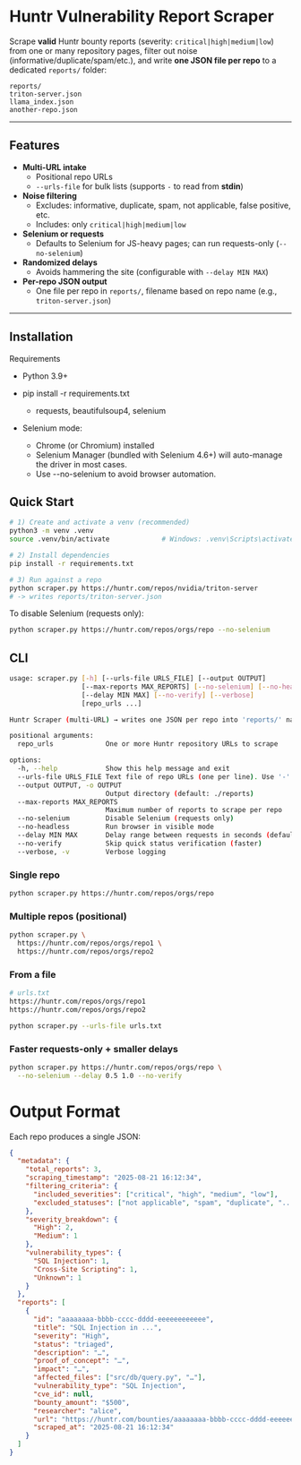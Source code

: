 # Huntr Vulnerability Report Scraper

Scrape **valid** Huntr bounty reports (severity: `critical|high|medium|low`) from one or many repository pages, filter out noise (informative/duplicate/spam/etc.), and write **one JSON file per repo** to a dedicated `reports/` folder:

```
reports/
triton-server.json
llama_index.json
another-repo.json
```


---

## Features

- **Multi-URL intake**
  - Positional repo URLs
  - `--urls-file` for bulk lists (supports `-` to read from **stdin**)
- **Noise filtering**
  - Excludes: informative, duplicate, spam, not applicable, false positive, etc.
  - Includes: only `critical|high|medium|low`
- **Selenium or requests**
  - Defaults to Selenium for JS-heavy pages; can run requests-only (`--no-selenium`)
- **Randomized delays**
  - Avoids hammering the site (configurable with `--delay MIN MAX`)
- **Per-repo JSON output**
  - One file per repo in `reports/`, filename based on repo name (e.g., `triton-server.json`)

---

## Installation

Requirements
  - Python 3.9+
  - pip install -r requirements.txt
    - requests, beautifulsoup4, selenium

  - Selenium mode:
    - Chrome (or Chromium) installed
    - Selenium Manager (bundled with Selenium 4.6+) will auto-manage the driver in most cases.
    - Use --no-selenium to avoid browser automation.

## Quick Start

```bash
# 1) Create and activate a venv (recommended)
python3 -m venv .venv
source .venv/bin/activate             # Windows: .venv\Scripts\activate

# 2) Install dependencies
pip install -r requirements.txt

# 3) Run against a repo
python scraper.py https://huntr.com/repos/nvidia/triton-server
# -> writes reports/triton-server.json
```

To disable Selenium (requests only):
```bash
python scraper.py https://huntr.com/repos/orgs/repo --no-selenium
```

## CLI

```bash
usage: scraper.py [-h] [--urls-file URLS_FILE] [--output OUTPUT]
                  [--max-reports MAX_REPORTS] [--no-selenium] [--no-headless]
                  [--delay MIN MAX] [--no-verify] [--verbose]
                  [repo_urls ...]

Huntr Scraper (multi-URL) → writes one JSON per repo into 'reports/' named by repo (e.g., triton-server.json)

positional arguments:
  repo_urls             One or more Huntr repository URLs to scrape

options:
  -h, --help            Show this help message and exit
  --urls-file URLS_FILE Text file of repo URLs (one per line). Use '-' to read from stdin.
  --output OUTPUT, -o OUTPUT
                        Output directory (default: ./reports)
  --max-reports MAX_REPORTS
                        Maximum number of reports to scrape per repo
  --no-selenium         Disable Selenium (requests only)
  --no-headless         Run browser in visible mode
  --delay MIN MAX       Delay range between requests in seconds (default: 1.0 3.0)
  --no-verify           Skip quick status verification (faster)
  --verbose, -v         Verbose logging
```

### Single repo
```bash
python scraper.py https://huntr.com/repos/orgs/repo
```

### Multiple repos (positional)
```bash
python scraper.py \
  https://huntr.com/repos/orgs/repo1 \
  https://huntr.com/repos/orgs/repo2
```

### From a file
```bash
# urls.txt
https://huntr.com/repos/orgs/repo1
https://huntr.com/repos/orgs/repo2

python scraper.py --urls-file urls.txt
```

### Faster requests-only + smaller delays
```bash
python scraper.py https://huntr.com/repos/orgs/repo \
  --no-selenium --delay 0.5 1.0 --no-verify
```

# Output Format
Each repo produces a single JSON:
```json
{
  "metadata": {
    "total_reports": 3,
    "scraping_timestamp": "2025-08-21 16:12:34",
    "filtering_criteria": {
      "included_severities": ["critical", "high", "medium", "low"],
      "excluded_statuses": ["not applicable", "spam", "duplicate", "..."]
    },
    "severity_breakdown": {
      "High": 2,
      "Medium": 1
    },
    "vulnerability_types": {
      "SQL Injection": 1,
      "Cross-Site Scripting": 1,
      "Unknown": 1
    }
  },
  "reports": [
    {
      "id": "aaaaaaaa-bbbb-cccc-dddd-eeeeeeeeeeee",
      "title": "SQL Injection in ...",
      "severity": "High",
      "status": "triaged",
      "description": "…",
      "proof_of_concept": "…",
      "impact": "…",
      "affected_files": ["src/db/query.py", "…"],
      "vulnerability_type": "SQL Injection",
      "cve_id": null,
      "bounty_amount": "$500",
      "researcher": "alice",
      "url": "https://huntr.com/bounties/aaaaaaaa-bbbb-cccc-dddd-eeeeeeeeeeee",
      "scraped_at": "2025-08-21 16:12:34"
    }
  ]
}
```  
